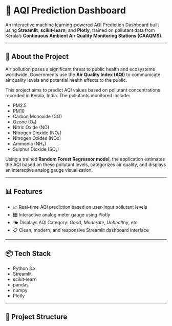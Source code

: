 # 🌿 AQI Prediction Dashboard

An interactive machine learning-powered AQI Prediction Dashboard built using **Streamlit**, **scikit-learn**, and **Plotly**, trained on pollutant data from Kerala’s **Continuous Ambient Air Quality Monitoring Stations (CAAQMS)**.

---

## 📌 About the Project

Air pollution poses a significant threat to public health and ecosystems worldwide. Governments use the **Air Quality Index (AQI)** to communicate air quality levels and potential health effects to the public.

This project aims to predict AQI values based on pollutant concentrations recorded in Kerala, India. The pollutants monitored include:

- PM2.5  
- PM10  
- Carbon Monoxide (CO)  
- Ozone (O₃)  
- Nitric Oxide (NO)  
- Nitrogen Dioxide (NO₂)  
- Nitrogen Oxides (NOx)  
- Ammonia (NH₃)  
- Sulphur Dioxide (SO₂)

Using a trained **Random Forest Regressor model**, the application estimates the AQI based on these pollutant levels, categorizes air quality, and displays an interactive analog gauge visualization.

---

## 📊 Features

- 📈 Real-time AQI prediction based on user-input pollutant levels  
- 🎛️ Interactive analog meter gauge using Plotly  
- 🌤️ Displays AQI Category: *Good*, *Moderate*, *Unhealthy*, etc.  
- 📋 Clean, modern, and responsive Streamlit dashboard interface  

---

## 📦 Tech Stack

- Python 3.x  
- Streamlit  
- scikit-learn  
- pandas  
- numpy  
- Plotly  

---

## 📂 Project Structure
